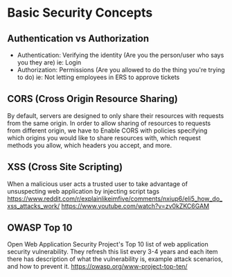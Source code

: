 # Basic Security Concepts

## Authentication vs Authorization 
- Authentication: Verifying the identity (Are you the person/user who says you they are) ie: Login
- Authorization: Permissions (Are you allowed to do the thing you're trying to do) ie: Not letting employees in ERS to approve tickets

## CORS (Cross Origin Resource Sharing)
By default, servers are designed to only share their resources with requests from the same origin. In order to allow sharing of resources to requests from different origin, we have to Enable CORS with policies specifying which origins you would like to share resources with, which request methods you allow, which headers you accept, and more. 

## XSS (Cross Site Scripting)
When a malicious user acts a trusted user to take advantage of unsuspecting web application by injecting script tags
https://www.reddit.com/r/explainlikeimfive/comments/nxiup6/eli5_how_do_xss_attacks_work/
https://www.youtube.com/watch?v=zv0kZKC6GAM

## OWASP Top 10
Open Web Application Security Project's Top 10 list of web application security vulnerability. They refresh this list every 3-4 years and each item there has description of what the vulnerability is, example attack scenarios, and how to prevent it.
https://owasp.org/www-project-top-ten/